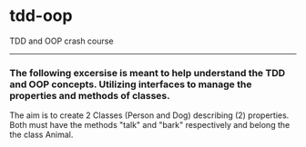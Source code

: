 # tdd-oop
TDD and OOP crash course

---

### The following excersise is meant to help understand the TDD and OOP concepts. Utilizing interfaces to manage the properties and methods of classes.

The aim is to create 2 Classes (Person and Dog) describing (2) properties.
 Both must have the methods "talk" and "bark" respectively and belong the the class Animal.
  
